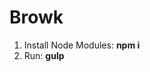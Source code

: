 <h1>Browk</h1>

<ol>
	<li>Install Node Modules: <strong>npm i</strong></li>
	<li>Run: <strong>gulp</strong></li>
</ol>

